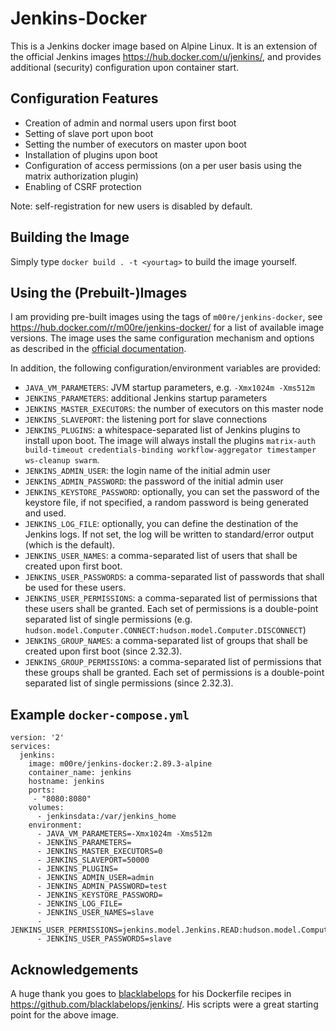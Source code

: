 # Jenkins-Docker

This is a Jenkins docker image based on Alpine Linux. It is an extension of the official Jenkins images
https://hub.docker.com/u/jenkins/, and provides additional (security) configuration upon container start. 

## Configuration Features
- Creation of admin and normal users upon first boot
- Setting of slave port upon boot
- Setting the number of executors on master upon boot
- Installation of plugins upon boot
- Configuration of access permissions (on a per user basis using the matrix authorization plugin)
- Enabling of CSRF protection

Note: self-registration for new users is disabled by default.

## Building the Image

Simply type ```docker build . -t <yourtag>``` to build the image yourself.

## Using the (Prebuilt-)Images

I am providing pre-built images using the tags of ```m00re/jenkins-docker```, see https://hub.docker.com/r/m00re/jenkins-docker/ for a list of available image versions. The image uses the same configuration mechanism and options as described in the [official documentation](https://hub.docker.com/_/jenkins/).

In addition, the following configuration/environment variables are provided:
- ```JAVA_VM_PARAMETERS```: JVM startup parameters, e.g. ```-Xmx1024m -Xms512m```
- ```JENKINS_PARAMETERS```: additional Jenkins startup parameters
- ```JENKINS_MASTER_EXECUTORS```: the number of executors on this master node
- ```JENKINS_SLAVEPORT```: the listening port for slave connections
- ```JENKINS_PLUGINS```: a whitespace-separated list of Jenkins plugins to install upon boot. The image will always install the plugins ```matrix-auth build-timeout credentials-binding workflow-aggregator timestamper ws-cleanup swarm```.
- ```JENKINS_ADMIN_USER```: the login name of the initial admin user
- ```JENKINS_ADMIN_PASSWORD```: the password of the initial admin user
- ```JENKINS_KEYSTORE_PASSWORD```: optionally, you can set the password of the keystore file, if not specified, a random password is being generated and used.
- ```JENKINS_LOG_FILE```: optionally, you can define the destination of the Jenkins logs. If not set, the log will be written to standard/error output (which is the default).
- ```JENKINS_USER_NAMES```: a comma-separated list of users that shall be created upon first boot.
- ```JENKINS_USER_PASSWORDS```: a comma-separated list of passwords that shall be used for these users.
- ```JENKINS_USER_PERMISSIONS```: a comma-separated list of permissions that these users shall be granted. Each set of permissions is a double-point separated list of single permissions (e.g. ```hudson.model.Computer.CONNECT:hudson.model.Computer.DISCONNECT```)
- ```JENKINS_GROUP_NAMES```: a comma-separated list of groups that shall be created upon first boot (since 2.32.3).
- ```JENKINS_GROUP_PERMISSIONS```: a comma-separated list of permissions that these groups shall be granted. Each set of permissions is a double-point separated list of single permissions (since 2.32.3).

## Example ```docker-compose.yml```
```
version: '2'
services:
  jenkins:
    image: m00re/jenkins-docker:2.89.3-alpine
    container_name: jenkins
    hostname: jenkins
    ports:
     - "8080:8080"
    volumes:
      - jenkinsdata:/var/jenkins_home
    environment:
      - JAVA_VM_PARAMETERS=-Xmx1024m -Xms512m
      - JENKINS_PARAMETERS=
      - JENKINS_MASTER_EXECUTORS=0
      - JENKINS_SLAVEPORT=50000
      - JENKINS_PLUGINS=
      - JENKINS_ADMIN_USER=admin
      - JENKINS_ADMIN_PASSWORD=test
      - JENKINS_KEYSTORE_PASSWORD=
      - JENKINS_LOG_FILE=
      - JENKINS_USER_NAMES=slave
      - JENKINS_USER_PERMISSIONS=jenkins.model.Jenkins.READ:hudson.model.Computer.CONNECT:hudson.model.Computer.DISCONNECT:hudson.model.Computer.CREATE
      - JENKINS_USER_PASSWORDS=slave
```

## Acknowledgements

A huge thank you goes to [blacklabelops](https://github.com/blacklabelops/) for his Dockerfile recipes in https://github.com/blacklabelops/jenkins/. His scripts were a great starting point for the above image.
